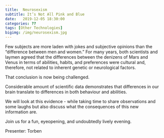 ```yaml
---
title:  Neurosexism
subtitle: It’s Not All Pink and Blue
date:   2019-12-05 18:30:00
categories: ??
tags: [Other Technologies]
bigimg: /img/neurosexism.jpg
---
```


Few subjects are more laden with jokes and subjective opinions than the “difference between men and women.” For many years, both scientists and laymen agreed that the differences between the denizens of Mars and Venus in terms of abilities, habits, and preferences were cultural and, therefore, not related to inherent genetic or neurological factors.

That conclusion is now being challenged.

Considerable amount of scientific data demonstrates that differences in our brain translate to differences in both behaviour and abilities.

We will look at this evidence - while taking time to share observations and some laughs but also discuss what the consequences of this new information are.

Join us for a fun, eyeopening, and undoubtedly lively evening.

Presenter: Torben